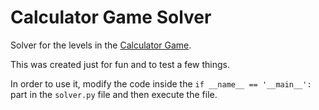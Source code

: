 
# Calculator Game Solver

Solver for the levels in the [Calculator Game](https://play.google.com/store/apps/details?id=com.sm.calculateme).

This was created just for fun and to test a few things.

In order to use it, modify the code inside the `if __name__ == '__main__':` part
in the `solver.py` file and then execute the file.
